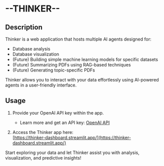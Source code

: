 # --THINKER--

## Description
Thinker is a web application that hosts multiple AI agents designed for:

- Database analysis  
- Database visualization  
- (Future) Building simple machine learning models for specific datasets  
- (Future) Summarizing PDFs using RAG-based techniques  
- (Future) Generating topic-specific PDFs  

Thinker allows you to interact with your data effortlessly using AI-powered agents in a user-friendly interface.

## Usage
1. Provide your OpenAI API key within the app.  
   - Learn more and get an API key: [OpenAI API](https://openai.com/en-EN/api/)  

2. Access the Thinker app here:  
   [https://thinker-dashboard.streamlit.app/](https://thinker-dashboard.streamlit.app/)  

Start exploring your data and let Thinker assist you with analysis, visualization, and predictive insights!
